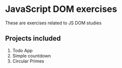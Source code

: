 # JavaScript DOM exercises
These are exercises related to JS DOM studies

## Projects included
1. Todo App
2. Simple countdown
3. Circular Primes